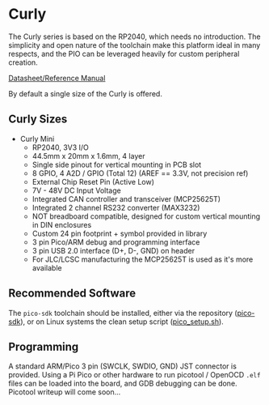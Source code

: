 # Curly
The Curly series is based on the RP2040, which needs no introduction. The simplicity and open nature of the toolchain make this platform ideal in many respects, and the PIO can be leveraged heavily for custom peripheral creation.  
  
[Datasheet/Reference Manual](https://datasheets.raspberrypi.com/rp2040/rp2040-datasheet.pdf)
  
By default a single size of the Curly is offered.
  
## Curly Sizes
- Curly Mini
    - RP2040, 3V3 I/O
    - 44.5mm x 20mm x 1.6mm, 4 layer
    - Single side pinout for vertical mounting in PCB slot
    - 8 GPIO, 4 A2D / GPIO (Total 12) (AREF == 3.3V, not precision ref)
    - External Chip Reset Pin (Active Low)
    - 7V - 48V DC Input Voltage
    - Integrated CAN controller and transceiver (MCP25625T)
    - Integrated 2 channel RS232 converter (MAX3232)
    - NOT breadboard compatible, designed for custom vertical mounting in DIN enclosures
    - Custom 24 pin footprint + symbol provided in library
    - 3 pin Pico/ARM debug and programming interface
    - 3 pin USB 2.0 interface (D+, D-, GND) on header
    - For JLC/LCSC manufacturing the MCP25625T is used as it's more available

## Recommended Software
The `pico-sdk` toolchain should be installed, either via the repository ([pico-sdk](https://github.com/raspberrypi/pico-sdk)), or on Linux systems the clean setup script ([pico_setup.sh](https://github.com/raspberrypi/pico-setup/blob/master/pico_setup.sh)).  
  
## Programming
A standard ARM/Pico 3 pin (SWCLK, SWDIO, GND) JST connector is provided. Using a Pi Pico or other hardware to run picotool / OpenOCD `.elf` files can be loaded into the board, and GDB debugging can be done.
Picotool writeup will come soon...
